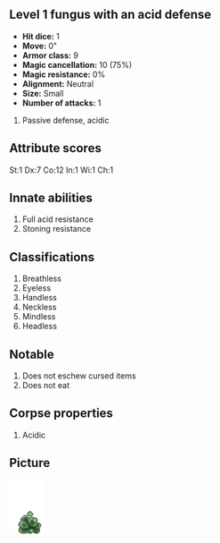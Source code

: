 ## Level 1 fungus with an acid defense

- **Hit dice:** 1
- **Move:** 0"
- **Armor class:** 9
- **Magic cancellation:** 10 (75%)
- **Magic resistance:** 0%
- **Alignment:** Neutral
- **Size:** Small
- **Number of attacks:** 1
1. Passive defense, acidic

## Attribute scores

St:1 Dx:7 Co:12 In:1 Wi:1 Ch:1

## Innate abilities

1. Full acid resistance
2. Stoning resistance

## Classifications

1. Breathless
2. Eyeless
3. Handless
4. Neckless
5. Mindless
6. Headless

## Notable

1. Does not eschew cursed items
2. Does not eat

## Corpse properties

1. Acidic

## Picture

![Green mold](https://github.com/hyvanmielenpelit/GnollHackTileSet/blob/main/Monsters/green_mold/green_mold.png?raw=true)
